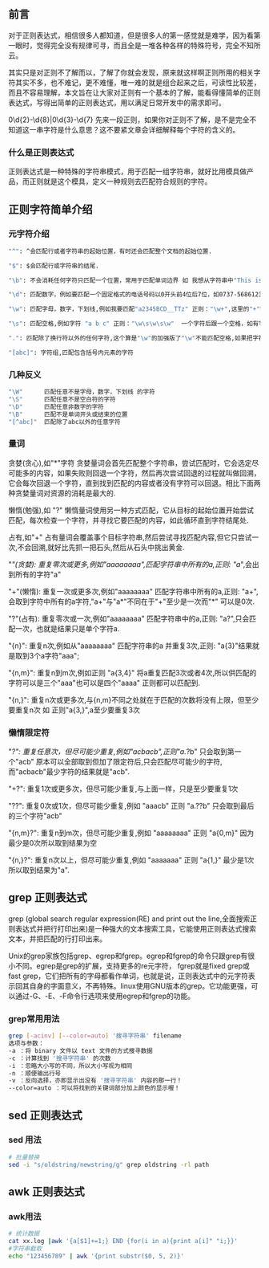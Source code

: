 ## 前言
对于正则表达式，相信很多人都知道，但是很多人的第一感觉就是难学，因为看第一眼时，觉得完全没有规律可寻，而且全是一堆各种各样的特殊符号，完全不知所云。

其实只是对正则不了解而以，了解了你就会发现，原来就这样啊正则所用的相关字符其实不多，也不难记，更不难懂，唯一难的就是组合起来之后，可读性比较差，而且不容易理解，本文旨在让大家对正则有一个基本的了解，能看得懂简单的正则表达式，写得出简单的正则表达式，用以满足日常开发中的需求即可。

0\d{2}-\d{8}|0\d{3}-\d{7} 先来一段正则，如果你对正则不了解，是不是完全不知道这一串字符是什么意思？这不要紧文章会详细解释每个字符的含义的。

### 什么是正则表达式
正则表达式是一种特殊的字符串模式，用于匹配一组字符串，就好比用模具做产品，而正则就是这个模具，定义一种规则去匹配符合规则的字符。

## 正则字符简单介绍
### 元字符介绍
```bash
"^": ^会匹配行或者字符串的起始位置，有时还会匹配整个文档的起始位置.

"$": $会匹配行或字符串的结尾.

"\b": 不会消耗任何字符只匹配一个位置，常用于匹配单词边界 如 我想从字符串中"This is Regex"匹配单独的单词 "is" 正则就要写成 "\bis\b",\b 不会匹配is 两边的字符，但它会识别is 两边是否为单词的边界.

"\d": 匹配数字，例如要匹配一个固定格式的电话号码以0开头前4位后7位，如0737-5686123,正则:^0\d\d\d-\d\d\d\d\d\d\d$.

"\w": 匹配字母，数字，下划线,例如我要匹配"a2345BCD__TTz" 正则："\w+",这里的"+"字符为一个量词指重复的次数.

"\s": 匹配空格,例如字符 "a b c" 正则："\w\s\w\s\w"  一个字符后跟一个空格，如有字符间有多个空格直接把"\s" 写成 "\s+" 让空格重复.

".": 匹配除了换行符以外的任何字符,这个算是"\w"的加强版了"\w"不能匹配空格,如果把字符串加上空格用"\w"就受限了，看下用"."是如何匹配字符"a23 4 5 B C D__TTz"  正则：".+"

"[abc]": 字符组,匹配包含括号内元素的字符 
```
### 几种反义
```bash
"\W"      匹配任意不是字母，数字，下划线 的字符
"\S"      匹配任意不是空白符的字符
"\D"      匹配任意非数字的字符
"\B"      匹配不是单词开头或结束的位置
"[^abc]"  匹配除了abc以外的任意字符
```
###  量词
贪婪(贪心),如"*"字符 贪婪量词会首先匹配整个字符串，尝试匹配时，它会选定尽可能多的内容，如果失败则回退一个字符，然后再次尝试回退的过程就叫做回溯，它会每次回退一个字符，直到找到匹配的内容或者没有字符可以回退。相比下面两种贪婪量词对资源的消耗是最大的.

懒惰(勉强),如 "?"  懒惰量词使用另一种方式匹配，它从目标的起始位置开始尝试匹配，每次检查一个字符，并寻找它要匹配的内容，如此循环直到字符结尾处.

占有,如"+" 占有量词会覆盖事个目标字符串,然后尝试寻找匹配内容,但它只尝试一次,不会回溯,就好比先抓一把石头,然后从石头中挑出黄金.

"*"(贪婪): 重复零次或更多,例如"aaaaaaaa",匹配字符串中所有的a,正则: "a*",会出到所有的字符"a"

"+"(懒惰): 重复一次或更多次,例如"aaaaaaaa" 匹配字符串中所有的a,正则: "a+",会取到字符中所有的a字符,"a+"与"a*"不同在于"+"至少是一次而"*" 可以是0次.

"?"(占有): 重复零次或一次,例如"aaaaaaaa" 匹配字符串中的a,正则: "a?",只会匹配一次，也就是结果只是单个字符a.

"{n}": 重复n次,例如从"aaaaaaaa" 匹配字符串的a 并重复3次,正则: "a{3}"结果就是取到3个a字符"aaa";

"{n,m}": 重复n到m次,例如正则 "a{3,4}" 将a重复匹配3次或者4次,所以供匹配的字符可以是三个"aaa"也可以是四个"aaaa" 正则都可以匹配到.

"{n,}": 重复n次或更多次,与{n,m}不同之处就在于匹配的次数将没有上限，但至少要重复n次 如 正则"a{3,}",a至少要重复3次

### 懒惰限定符
"*?": 重复任意次，但尽可能少重复,例如"acbacb",正则"a.*?b" 只会取到第一个"acb" 原本可以全部取到但加了限定符后,只会匹配尽可能少的字符,而"acbacb"最少字符的结果就是"acb".

"+?": 重复1次或更多次，但尽可能少重复,与上面一样，只是至少要重复1次

"??": 重复0次或1次，但尽可能少重复,例如 "aaacb" 正则 "a.??b" 只会取到最后的三个字符"acb"

"{n,m}?": 重复n到m次，但尽可能少重复,例如 "aaaaaaaa" 正则 "a{0,m}" 因为最少是0次所以取到结果为空

"{n,}?": 重复n次以上，但尽可能少重复,例如 "aaaaaaa"  正则 "a{1,}" 最少是1次所以取到结果为"a".

## grep 正则表达式
grep (global search regular expression(RE) and print out the line,全面搜索正则表达式并把行打印出来)是一种强大的文本搜索工具，它能使用正则表达式搜索文本，并把匹配的行打印出来。

Unix的grep家族包括grep、egrep和fgrep。egrep和fgrep的命令只跟grep有很小不同。egrep是grep的扩展，支持更多的re元字符， fgrep就是fixed grep或fast grep，它们把所有的字母都看作单词，也就是说，正则表达式中的元字符表示回其自身的字面意义，不再特殊。linux使用GNU版本的grep。它功能更强，可以通过-G、-E、-F命令行选项来使用egrep和fgrep的功能。

### grep常用用法
```bash
grep [-acinv] [--color=auto] '搜寻字符串' filename
选项与参数：
-a ：将 binary 文件以 text 文件的方式搜寻数据
-c ：计算找到 '搜寻字符串' 的次数
-i ：忽略大小写的不同，所以大小写视为相同
-n ：顺便输出行号
-v ：反向选择，亦即显示出没有 '搜寻字符串' 内容的那一行！
--color=auto ：可以将找到的关键词部分加上颜色的显示喔！
```

## sed 正则表达式

### sed 用法
```bash
# 批量替换
sed -i "s/oldstring/newstring/g" grep oldstring -rl path
```

## awk 正则表达式

### awk用法
```bash
# 统计数据
cat xx.log |awk '{a[$1]+=1;} END {for(i in a){print a[i]" "i;}}'
#字符串截取
echo "123456789" | awk '{print substr($0, 5, 2)}'
```
